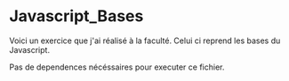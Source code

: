# Javascript_Bases
Voici un exercice que j'ai réalisé à la faculté.
Celui ci reprend les bases du Javascript.

Pas de dependences nécéssaires pour executer ce fichier.
